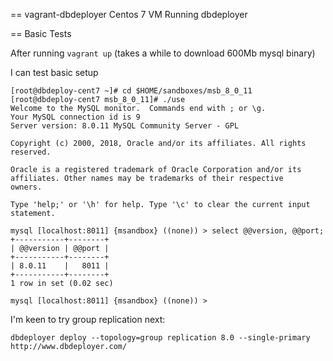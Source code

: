 == vagrant-dbdeployer 
Centos 7 VM Running dbdeployer 


== Basic Tests 

After running `vagrant up` (takes a while to download 600Mb mysql binary)

I can test basic setup

```
[root@dbdeploy-cent7 ~]# cd $HOME/sandboxes/msb_8_0_11
[root@dbdeploy-cent7 msb_8_0_11]# ./use
Welcome to the MySQL monitor.  Commands end with ; or \g.
Your MySQL connection id is 9
Server version: 8.0.11 MySQL Community Server - GPL

Copyright (c) 2000, 2018, Oracle and/or its affiliates. All rights reserved.

Oracle is a registered trademark of Oracle Corporation and/or its
affiliates. Other names may be trademarks of their respective
owners.

Type 'help;' or '\h' for help. Type '\c' to clear the current input statement.

mysql [localhost:8011] {msandbox} ((none)) > select @@version, @@port;
+-----------+--------+
| @@version | @@port |
+-----------+--------+
| 8.0.11    |   8011 |
+-----------+--------+
1 row in set (0.02 sec)

mysql [localhost:8011] {msandbox} ((none)) >
```


I'm keen to try group replication next:

```
dbdeployer deploy --topology=group replication 8.0 --single-primary
http://www.dbdeployer.com/
```


